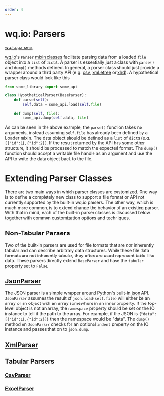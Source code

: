 ```yaml
---
order: 4
---
```


wq.io: Parsers
==============
[wq.io.parsers]


[wq.io]'s `Parser` [mixin classes] facilitate parsing data from a loaded `file` object into a `list` of `dict`s.  A parser is essentially just a class with `parse()` and `dump()` methods defined.  In general, a parser class should just provide a wrapper around a third party API (e.g. [csv], [xml.etree] or [xlrd]).  A hypothetical parser class would look like this:

```python
from some_library import some_api

class HypotheticalParser(BaseParser):
    def parse(self):
        self.data = some_api.load(self.file)

    def dump(self, file):
        some_api.dump(self.data, file)
```

As can be seen in the above example, the `parse()` function takes no arguments, instead assuming `self.file` has already been defined by a [Loader] mixin.  The data object should be defined as a `list` of `dict`s (e.g. `[{"id":1},{"id":2}]`.  If the result returned by the API has some other structure, it should be processed to match the expected format.  The `dump()` function should accept a writable file handle as an argument and use the API to write the data object back to the file.

# Extending Parser Classes
There are two main ways in which parser classes are customized.  One way is to define a completely new class to support a file format or API not currently supported by the built-in wq.io parsers.  The other way, which is much more common, is to extend change the behavior of an existing parser.  With that in mind, each of the built-in parser classes is discussed below together with common customization options and techniques.

## Non-Tabular Parsers
Two of the built-in parsers are used for file formats that are *not* inherently tabular and can describe arbitrary data structures.  While these file data formats are not inherently tabular, they often are used represent table-like data.  These parsers directly extend `BaseParser` and have the `tabular` property set to `False`.

## [JsonParser]

The JSON parser is a simple wrapper around Python's built-in [json] API.  `JsonParser` assumes the result of `json.load(self.file)` will either be an array or an object with an array somewhere in an inner property.  If the top-level object is not an array, the `namespace` property should be set on the IO instance to tell it the path to the array.  For example, if the JSON is `{"data":[{"id":1},{"id":2}]}` then the namespace would be "data".  The `dump()` method on `JsonParser` checks for an optional `indent` property on the IO instance and passes that on to `json.dump`.

## [XmlParser]

## Tabular Parsers

### [CsvParser]

### [ExcelParser]

[wq.io.parsers]: https://github.com/wq/wq.io/blob/master/parsers/
[wq.io]: http://wq.io/wq.io
[csv]: https://docs.python.org/3/library/csv.html
[xml.etree]: https://docs.python.org/3/library/xml.etree.elementtree.html
[xlrd]: http://www.python-excel.org/
[mixin classes]: http://wq.io/docs/custom-io
[Loader]: http://wq.io/docs/loaders
[JsonParser]: https://github.com/wq/wq.io/blob/master/parsers/text.py
[json]: https://docs.python.org/3/library/json.html
[XmlParser]: https://github.com/wq/wq.io/blob/master/parsers/text.py
[CsvParser]: https://github.com/wq/wq.io/blob/master/parsers/text.py
[ExcelParser]: https://github.com/wq/wq.io/blob/master/parsers/xls.py
